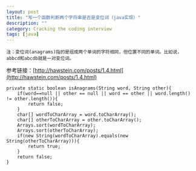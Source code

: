 ```yaml
---
layout: post
title: "写一个函数判断两个字符串是否是变位词（java实现）"
description: ""
category: Cracking the coding interview
tags: [java]
---
```



`注：变位词(anagrams)指的是组成两个单词的字符相同，但位置不同的单词。比如说， abbcd和abcdb就是一对变位词。`

参考链接：[http://hawstein.com/posts/1.4.html](http://hawstein.com/posts/1.4.html)

    private static boolean isAnagrams(String word, String other){
        if(word==null || other == null || word == other || word.length() != other.length()){
            return false;
        }
        char[] wordToCharArray = word.toCharArray();
        char[] otherToCharArray = other.toCharArray();
        Arrays.sort(wordToCharArray);
        Arrays.sort(otherToCharArray);
        if(new String(wordToCharArray).equals(new String(otherToCharArray))){
            return true;
        }
        return false;
    }